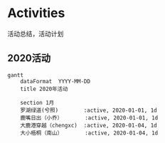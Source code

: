 # Activities
活动总结，活动计划

## 2020活动

```mermaid
gantt
    dataFormat  YYYY-MM-DD
    title 2020年活动
    
    section 1月
    罗湖绿道(兮照)        :active, 2020-01-01, 1d
    鹿嘴日出（小乔）       :active, 2020-01-01, 1d
    大鹿港穿越（chengxc)  :active, 2020-01-04, 1d
    大小梧桐（南山）       :active, 2020-01-04, 1d
    
```
